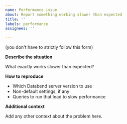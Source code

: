 ```yaml
---
name: Performance issue
about: Report something working slower than expected
title: ''
labels: performance
assignees: ''

---
```


(you don't have to strictly follow this form)

**Describe the situation**

What exactly works slower than expected?

**How to reproduce**

* Which Databend server version to use
* Non-default settings, if any
* Queries to run that lead to slow performance

**Additional context**

Add any other context about the problem here.
